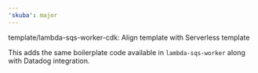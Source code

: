 ```yaml
---
'skuba': major
---
```


template/lambda-sqs-worker-cdk: Align template with Serverless template

This adds the same boilerplate code available in `lambda-sqs-worker` along with Datadog integration.
